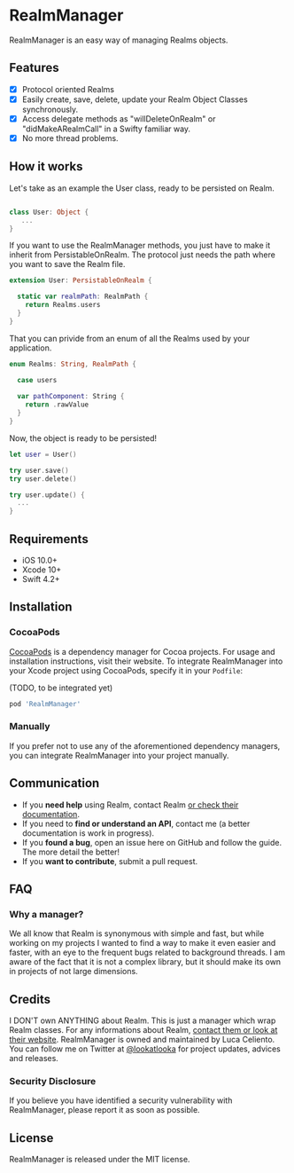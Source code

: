 # RealmManager

RealmManager is an easy way of managing Realms objects.

## Features

- [x] Protocol oriented Realms
- [x] Easily create, save, delete, update your Realm Object Classes synchronously.
- [x] Access delegate methods as "willDeleteOnRealm" or "didMakeARealmCall" in a Swifty familiar way.
- [x] No more thread problems.

## How it works

Let's take as an example the User class, ready to be persisted on Realm.

```swift

class User: Object {
   ...
}
```

If you want to use the RealmManager methods, you just have to make it inherit from PersistableOnRealm. 
The protocol just needs the path where you want to save the Realm file.

```swift
extension User: PersistableOnRealm {

  static var realmPath: RealmPath {
    return Realms.users
  }
}
```

That you can privide from an enum of all the Realms used by your application.

```swift
enum Realms: String, RealmPath {

  case users
  
  var pathComponent: String {
    return .rawValue
  }
}
```

Now, the object is ready to be persisted!

```swift
let user = User()

try user.save()
try user.delete()

try user.update() {
  ...
}
```

## Requirements

- iOS 10.0+
- Xcode 10+
- Swift 4.2+

## Installation

### CocoaPods

[CocoaPods](https://cocoapods.org) is a dependency manager for Cocoa projects. For usage and installation instructions, visit their website. To integrate RealmManager into your Xcode project using CocoaPods, specify it in your `Podfile`:

(TODO, to be integrated yet)
```ruby
pod 'RealmManager'
```

### Manually

If you prefer not to use any of the aforementioned dependency managers, you can integrate RealmManager into your project manually.

## Communication
- If you **need help** using Realm, contact Realm [or check their documentation](https://realm.io/docs/swift/latest/).
- If you need to **find or understand an API**, contact me (a better documentation is work in progress).
- If you **found a bug**, open an issue here on GitHub and follow the guide. The more detail the better!
- If you **want to contribute**, submit a pull request.
  
## FAQ

### Why a manager?

We all know that Realm is synonymous with simple and fast, but while working on my projects I wanted to find a way to make it even easier and faster, with an eye to the frequent bugs related to background threads. I am aware of the fact that it is not a complex library, but it should make its own in projects of not large dimensions.

## Credits

I DON'T own ANYTHING about Realm. This is just a manager which wrap Realm classes. For any informations about Realm, [contact them or look at their website](https://realm.io).
RealmManager is owned and maintained by Luca Celiento. You can follow me on Twitter at [@lookatlooka](https://twitter.com/lookatlooka) for project updates, advices and releases.

### Security Disclosure

If you believe you have identified a security vulnerability with RealmManager, please report it as soon as possible.

## License

RealmManager is released under the MIT license.
